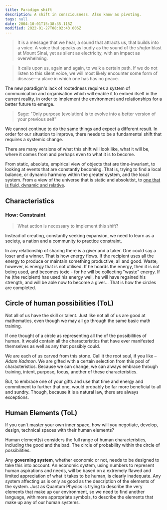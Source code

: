 ```yaml
---
title: Paradigm shift
description: A shift in consciousness. Also know as pivoting.
tags: null
date: 2004-10-01T15:38:35.115Z
modified: 2022-01-27T08:02:43.006Z
---
```


> It is a message that we hear, a sound that attracts us, that builds into a voice. A voice that speaks as loudly as the sound of the _shofar_ blast at Mount Sinai, yet as silent as electricity, with an impact as overwhelming.

> It calls upon us, again and again, to walk a certain path. If we do not listen to this silent voice, we will most likely encounter some form of disease&mdash;a place in which one has has no peace.

The new paradigm's lack of rootedness requires a system of communication and organisation which will enable it to embed itself in the current reality, in order to implement the environment and relationships for a better future to emerge.

> Sage: "Only purpose (evolution) is to evolve into a better version of your previous self"

We cannot continue to do the same things and expect a different result. In order for our situation to improve, there needs to be a fundamental shift that requires a systemic change.

There are many versions of what this shift will look like, what it will be, where it comes from and perhaps even to what it is to become.

From static, absolute, empirical view of objects that are time-invariant, to looking at events that are constantly becoming. That is, trying to find a local balance, or dynamic harmony within the greater system, and the local system. From a view of the universe that is static and absolutist, to [one that is fluid, dynamic and relative](/posts/neshama/process_philosophy/).

## Characteristics

### How: Constraint

> What action is necessary to implement this shift?

Instead of creating, constantly seeking expansion, we need to learn as a society, a nation and a community to practice constraint.

In any relationship of sharing there is a giver and a taker. One could say a loser and a winner. That is how energy flows. If the recipient uses all the energy to produce or maintain something productive, all and good. Waste, however, is energy that is not utilised. If he hoards the energy, then it is not being used, and becomes toxic - for he will be collecting "waste" energy. If he (the recipient) has used his energy well, he will have regained his strength, and will be able now to become a giver... That is how the circles are completed.

## Circle of human possibilities (ToL)

Not all of us have the skill or talent. Just like not all of us are good at mathematics, even though we may all go through the same basic math training.

If one thought of a circle as representing all the of the possibilities of human. It would contain all the characteristics that have ever manifested themselves as well as any that possibly could.

We are each of us carved from this stone. Call it the root soul, if you like – _Adam Kadmon_. We are gifted with a certain selection from this pool of characteristics. Because we can change, we can always embrace through training, intent, purpose, focus, another of these characteristics.

But, to embrace one of your gifts and use that time and energy and commitment to further that one, would probably be far more beneficial to all and sundry. Though, because it is a natural law, there are always exceptions.

## Human Elements (ToL)

If you can't master your own inner space, how will you negotiate, develop, design, technical spaces with their human elements?

Human element(s) considers the full range of human characteristics, including the good and the bad. The circle of probability within the circle of possibilities.

Any **governing system**, whether economic or not, needs to be designed to take this into account. An economic system, using numbers to represent human aspirations and needs, will be based on a extremely flawed and limited appreciation of what it takes to be human, is clearly inadequate. Any system affecting us is only as good as the description of the elements of the system. Just as Quantum Physics is trying to describe the very elements that make up our environment, so we need to find another language, with more appropriate symbols, to describe the elements that make up any of our human systems.
